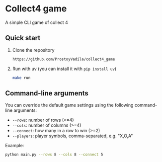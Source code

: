 # Collect4 game

A simple CLI game of collect 4

## Quick start

1. Clone the repository

   ```bash
   https://github.com/ProstoyVadila/collect4_game
   ```

2. Run with uv (you can install it with `pip install uv`)

   ```bash
   make run
   ```

## Command-line arguments

You can override the default game settings using the following command-line arguments:

- `--rows`: number of rows (>=4)
- `--cols`: number of columns (>=4)
- `--connect`: how many in a row to win (>=2)
- `--players`: player symbols, comma-separated, e.g. "X,O,A"

Example:

```bash
python main.py --rows 8 --cols 8 --connect 5
```
